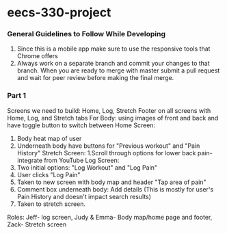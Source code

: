 # eecs-330-project

### General Guidelines to Follow While Developing
1. Since this is a mobile app make sure to use the responsive tools that Chrome offers
2. Always work on a separate branch and commit your changes to that branch. When you are ready to merge with master submit a pull request and wait for peer review before making the final merge.


### Part 1
Screens we need to build: Home, Log, Stretch
Footer on all screens with Home, Log, and Stretch tabs
For Body: using images of front and back and have toggle button to switch between
Home Screen:
  1. Body heat map of user
  2. Underneath body have buttons for "Previous workout" and "Pain History"
Stretch Screen:
  1.Scroll through options for lower back pain- integrate from YouTube
Log Screen:
  1. Two initial options: "Log Workout" and "Log Pain"
  2. User clicks "Log Pain"
  3. Taken to new screen with body map and header "Tap area of pain"
  4. Comment box underneath body: Add details (This is mostly for user's Pain History and doesn't impact search results)
  5. Taken to stretch screen.

Roles: Jeff- log screen, Judy & Emma- Body map/home page and footer, Zack- Stretch screen
